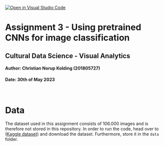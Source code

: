 [![Open in Visual Studio Code](https://classroom.github.com/assets/open-in-vscode-718a45dd9cf7e7f842a935f5ebbe5719a5e09af4491e668f4dbf3b35d5cca122.svg)](https://classroom.github.com/online_ide?assignment_repo_id=10866022&assignment_repo_type=AssignmentRepo)

# **Assignment 3 - Using pretrained CNNs for image classification**
## **Cultural Data Science - Visual Analytics** 
#### Author: Christian Norup Kolding (201805727)
#### Date: 30th of May 2023

<br>

# **Data**
The dataset used in this assignment consists of 106.000 images and is therefore not stored in this repository. In order to run the code, head over to ([Kaggle dataset](https://www.kaggle.com/datasets/validmodel/indo-fashion-dataset)) and download the dataset. Furthermore, store it in the ```data``` folder.
